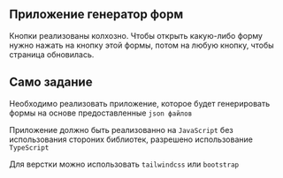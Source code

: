 ## Приложение генератор форм

Кнопки реализованы колхозно. Чтобы открыть какую-либо форму нужно нажать на кнопку этой формы, потом на любую кнопку, чтобы страница обновилась.



## Само задание

Необходимо реализовать приложение, которое будет генерировать формы на основе предоставленные `json файлов`

Приложение должно быть реализованно на `JavaScript` без использования стороних библиотек, разрешено использование `TypeScript`

Для верстки можно использовать `tailwindcss` или `bootstrap`
